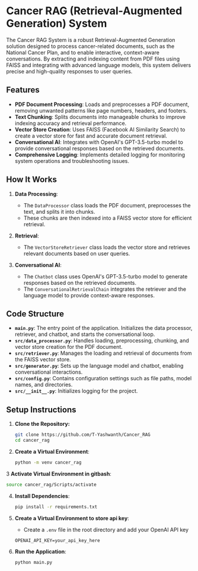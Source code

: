 # Cancer RAG (Retrieval-Augmented Generation) System

The Cancer RAG System is a robust Retrieval-Augmented Generation solution designed to process cancer-related documents, such as the National Cancer Plan, and to enable interactive, context-aware conversations. By extracting and indexing content from PDF files using FAISS and integrating with advanced language models, this system delivers precise and high-quality responses to user queries.

## Features

- **PDF Document Processing**: Loads and preprocesses a PDF document, removing unwanted patterns like page numbers, headers, and footers.
- **Text Chunking**: Splits documents into manageable chunks to improve indexing accuracy and retrieval performance.
- **Vector Store Creation**: Uses FAISS (Facebook AI Similarity Search) to create a vector store for fast and accurate document retrieval.
- **Conversational AI**: Integrates with OpenAI's GPT-3.5-turbo model to provide conversational responses based on the retrieved documents.
- **Comprehensive Logging**: Implements detailed logging for monitoring system operations and troubleshooting issues.

## How It Works

1. **Data Processing**:
   - The `DataProcessor` class loads the PDF document, preprocesses the text, and splits it into chunks.
   - These chunks are then indexed into a FAISS vector store for efficient retrieval.

2. **Retrieval**:
   - The `VectorStoreRetriever` class loads the vector store and retrieves relevant documents based on user queries.

3. **Conversational AI**:
   - The `Chatbot` class uses OpenAI's GPT-3.5-turbo model to generate responses based on the retrieved documents.
   - The `ConversationalRetrievalChain` integrates the retriever and the language model to provide context-aware responses.

## Code Structure

- **`main.py`**: The entry point of the application. Initializes the data processor, retriever, and chatbot, and starts the conversational loop.
- **`src/data_processor.py`**: Handles loading, preprocessing, chunking, and vector store creation for the PDF document.
- **`src/retriever.py`**: Manages the loading and retrieval of documents from the FAISS vector store.
- **`src/generator.py`**: Sets up the language model and chatbot, enabling conversational interactions.
- **`src/config.py`**: Contains configuration settings such as file paths, model names, and directories.
- **`src/__init__.py`**: Initializes logging for the project.

## Setup Instructions

1. **Clone the Repository:**
   ```bash
   git clone https://github.com/T-Yashwanth/Cancer_RAG
   cd cancer_rag
   ```

2. **Create a Virtual Environment**:
   ```bash
   python -m venv cancer_rag
   ```

3 **Activate Virtual Environment in gitbash**:
   ```bash
   source cancer_rag/Scripts/activate
   ```

4. **Install Dependencies**:
   ```bash
   pip install -r requirements.txt
   ```

4. **Create a Virtual Environment to store api key**:
   - Create a `.env` file in the root directory and add your OpenAI API key
   ```text
   OPENAI_API_KEY=your_api_key_here
   ```

5. **Run the Application**:
   ```bash
   python main.py
   ```